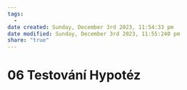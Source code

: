 ```yaml
---
tags:
  - 
date created: Sunday, December 3rd 2023, 11:54:33 pm
date modified: Sunday, December 3rd 2023, 11:55:240 pm
share: "true"
---
```


# 06 Testování Hypotéz
